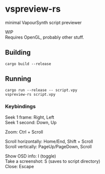# vspreview-rs
minimal VapourSynth script previewer  

WIP  
Requires OpenGL, probably other stuff.  

## Building
`cargo build --release`

## Running
`cargo run --release -- script.vpy`  
`vspreview-rs script.vpy`  

### Keybindings
Seek 1 frame: Right, Left  
Seek 1 second: Down, Up  

Zoom: Ctrl + Scroll  

Scroll horizontally: Home/End, Shift + Scroll  
Scroll vertically: PageUp/PageDown, Scroll  

Show OSD info: I (toggle)  
Take a screenshot: S (saves to script directory)  
Close: Escape  